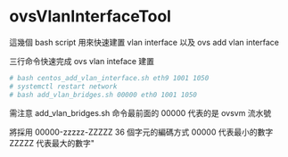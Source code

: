 # ovsVlanInterfaceTool

這幾個 bash script 用來快速建置 vlan interface 以及 ovs add vlan interface


三行命令快速完成 ovs vlan inteface 建置

```bash
# bash centos_add_vlan_interface.sh eth9 1001 1050
# systemctl restart network
# bash add_vlan_bridges.sh 00000 eth0 1001 1050
```


需注意 add_vlan_bridges.sh 命令最前面的 00000 代表的是 ovsvm 流水號



將採用 00000-zzzzz-ZZZZZ 36 個字元的編碼方式
00000 代表最小的數字
ZZZZZ 代表最大的數字"


